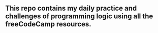 ## This repo contains my daily practice and challenges of programming logic using all the freeCodeCamp resources. 
